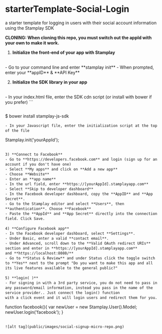 # starterTemplate-Social-Login
a starter template for logging in users with their social account information using the Stamplay SDK

**CLONING: When cloning this repo, you must switch out the appId with your own to make it work.**

 1) **Initialize the front-end of your app with Stamplay**
 <br>
- Go to your command line and enter **stamplay init**
- When prompted, enter your **appID** & **API Key**

2) **Initialize the SDK library in your app**
<br>
- In your index.html file, enter the SDK cdn script (or install with bower if you prefer)
```
<script src="//drrjhlchpvi7e.cloudfront.net/libs/stamplay-js-sdk/1.3.1/stamplay.min.js"></script>

```
```
$ bower install stamplay-js-sdk
```
- In your Javascript file, enter the initialization script at the top of the file
```
Stamplay.init('yourAppId');
```

3) **Connect to Facebook**
- Go to **https://developers.facebook.com** and login (sign up for an account if you don't have one)
- Select **My apps** and click on **Add a new app**
- Choose **Website**
- Enter an **app name**
- In the url field, enter **https://[yourAppId].stamplayapp.com**
- Select **Skip to developer dashboard**
- In the Facebook developer dashboard, copy the **AppID** and **App Secret**.
- Go to the Stamplay editor and select **Users**, then **authentication**. Choose **Facebook**
- Paste the **AppId** and **App Secret** directly into the connection field. Click Save.

4) **Configure Facebook app**
- In the Facebook developer dashboard, select **Settings**.
- Under Basic, enter a valid **contact email**.
- Under Advanced, scroll down to the **Valid OAuth redirect URIs** section and enter in **https://[yourAppId].stamplayapp.com**
and **https://localhost:8080/**
- Go to **Status & Review** and under Status click the toggle switch to **Yes** next to the prompt "Do you want to make this app and all its live features available to the general public?"

5) **login( )**
- For signing in with a 3rd party service, you do not need to pass in any password/email information, instead you pass in the name of the service provider.. Just connect the login() function
with a click event and it will login users and redirect them for you. 
```
function facebook(){
	var newUser = new Stamplay.User().Model;
	newUser.login('facebook');
}
```

![alt tag](public/images/social-signup-micro-repo.png)
